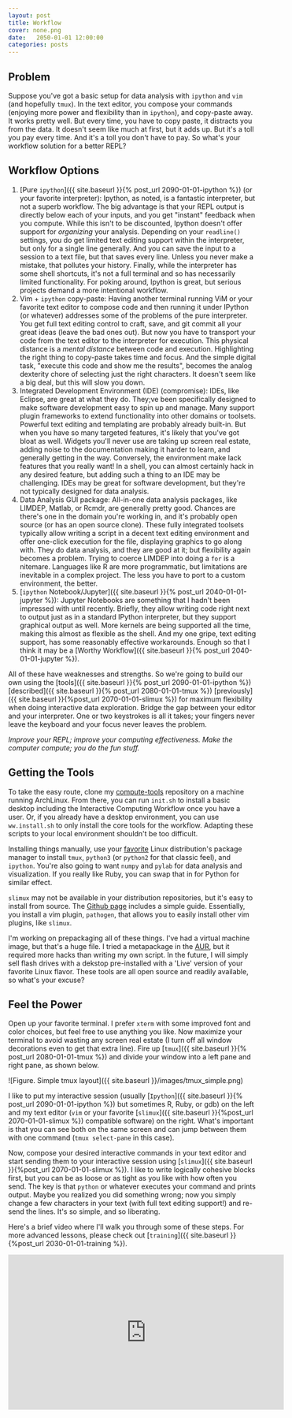 ```yaml
---
layout: post
title: Workflow
cover: none.png
date:   2050-01-01 12:00:00
categories: posts
---
```


Problem
---

Suppose you've got a basic setup for data analysis with `ipython` and `vim` (and hopefully `tmux`).  In the text editor, you compose your commands (enjoying more power and flexibility than in `ipython`), and copy-paste away.  It works pretty well.  But every time, you have to copy paste, it distracts you from the data.  It doesn't seem like much at first, but it adds up.  But it's a toll you pay every time.  And it's a toll you don't have to pay.  So what's your workflow solution for a better REPL?

Workflow Options
---

1. [Pure `ipython`]({{ site.baseurl }}{% post_url 2090-01-01-ipython %}) (or your favorite interpreter):
   Ipython, as noted, is a fantastic interpreter, but not a superb workflow.  The big advantage is that your REPL output is directly below each of your inputs, and you get "instant" feedback when you compute.  While this isn't to be discounted, Ipython doesn't offer support for *organizing* your analysis.  Depending on your `readline()` settings, you do get limited text editing support within the interpreter, but only for a single line generally.  And you can save the input to a session to a text file, but that saves every line.  Unless you never make a mistake, that pollutes your history.  Finally, while the interpreter has some shell shortcuts, it's not a full terminal and so has necessarily limited functionality.  For poking around, Ipython is great, but serious projects demand a more intentional workflow.
2. Vim + `ipython` copy-paste: 
    Having another terminal running ViM or your favorite text editor to compose code and then running it under IPython (or whatever) addresses some of the problems of the pure interpreter.  You get full text editing control to craft, save, and git commit all your great ideas (leave the bad ones out).  But now you have to transport your code from the text editor to the interpreter for execution.  This physical distance is a *mental distance* between code and execution.  Highlighting the right thing to copy-paste takes time and focus.  And the simple digital task, "execute this code and show me the results", becomes the analog dexterity chore of selecting just the right characters.  It doesn't seem like a big deal, but this will slow you down.
3. Integrated Development Environment (IDE) (compromise): 
    IDEs, like Eclipse, are great at what they do.  They;ve been specifically designed to make software development easy to spin up and manage.  Many support plugin frameworks to extend functionality into other domains or toolsets.  Powerful text editing and templating are probably already built-in.  But when you have so many targeted features, it's likely that you've got bloat as well.  Widgets you'll never use are taking up screen real estate, adding noise to the documentation making it harder to learn, and generally getting in the way.  Conversely, the environment make lack features that you really want!  In a shell, you can almost certainly hack in any desired feature, but adding such a thing to an IDE may be challenging.  IDEs may be great for software development, but they're not typically designed for data analysis.
4. Data Analysis GUI package: 
    All-in-one data analysis packages, like LIMDEP, Matlab, or Rcmdr, are generally pretty good.  Chances are there's one in the domain you're working in, and it's probably open source (or has an open source clone).  These fully integrated toolsets typically allow writing a script in a decent text editing environment and offer one-click execution for the file, displaying graphics to go along with.  They do data analysis, and they are good at it; but flexibility again becomes a problem.  Trying to coerce LIMDEP into doing a `for` is a nitemare.  Languages like R are more programmatic, but limitations are inevitable in a complex project.  The less you have to port to a custom environment, the better.
5. [`ipython` Notebook/Jupyter]({{ site.baseurl }}{% post_url 2040-01-01-jupyter %}): 
    Jupyter Notebooks are something that I hadn't been impressed with until recently.  Briefly, they allow writing code right next to output just as in a standard IPython interpreter, but they support graphical output as well.  More kernels are being supported all the time, making this almost as flexible as the shell.  And my one gripe, text editing support, has some reasonably effective workarounds.  Enough so that I think it may be a [Worthy Workflow]({{ site.baseurl }}{% post_url 2040-01-01-jupyter %}).

All of these have weaknesses and strengths.  So we're going to build our own using the [tools]({{ site.baseurl }}{% post_url 2090-01-01-ipython %}) [described]({{ site.baseurl }}{% post_url 2080-01-01-tmux %}) [previously]({{ site.baseurl }}{%post_url 2070-01-01-slimux %}) for maximum flexibility when doing interactive data exploration.  Bridge the gap between your editor and your interpreter.  One or two keystrokes is all it takes; your fingers never leave the keyboard and your focus never leaves the problem.

*Improve your REPL; improve your computing effectiveness.
Make the computer compute; you do the fun stuff.*

Getting the Tools
---

To take the easy route, clone my [compute-tools](http://github.com/dvbuntu/compute-tools) repository on a machine running ArchLinux.  From there, you can run `init.sh` to install a basic desktop including the Interactive Computing Workflow once you have a user.  Or, if you already have a desktop environment, you can use `ww.install.sh` to only install the core tools for the workflow.  Adapting these scripts to your local environment shouldn't be too difficult.

Installing things manually, use your [favorite](https://www.archlinux.org) Linux distribution's package manager to install `tmux`, `python3` (or `python2` for that classic feel), and `ipython`.  You're also going to want `numpy` and `pylab` for data analysis and visualization.  If you really like Ruby, you can swap that in for Python for similar effect.

`slimux` may not be available in your distribution repositories, but it's easy to install from source.  The [Github page](https://github.com/epeli/slimux) includes a simple guide.  Essentially, you install a vim plugin, `pathogen`, that allows you to easily install other vim plugins, like `slimux`.

I'm working on prepackaging all of these things.  I've had a virtual machine image, but that's a huge file.  I tried a metapackage in the [AUR](aur4.archlinux.org), but it required more hacks than writing my own script.  In the future, I will simply sell flash drives with a dekstop pre-installed with a 'Live' version of your favorite Linux flavor.  These tools are all open source and readily available, so what's your excuse?

Feel the Power
---

Open up your favorite terminal.  I prefer `xterm` with some improved font and color choices, but feel free to use anything you like.  Now maximize your terminal to avoid wasting any screen real estate (I turn off all window decorations even to get that extra line).  Fire up [`tmux`]({{ site.baseurl }}{% post_url 2080-01-01-tmux %}) and divide your window into a left pane and right pane, as shown below.

![Figure. Simple tmux layout]({{ site.baseurl }}/images/tmux_simple.png)

I like to put my interactive session (usually [`Ipython`]({{ site.baseurl }}{% post_url 2090-01-01-ipython %}) but sometimes R, Ruby, or gdb) on the left and my text editor (`vim` or your favorite [`slimux`]({{ site.baseurl }}{%post_url 2070-01-01-slimux %}) compatible software) on the right.  What's important is that you can see both on the same screen and can jump between them with one command (`tmux select-pane` in this case).

Now, compose your desired interactive commands in your text editor and start sending them to your interactive session using [`slimux`]({{ site.baseurl }}{%post_url 2070-01-01-slimux %}).  I like to write logically cohesive blocks first, but you can be as loose or as tight as you like with how often you send.  The key is that `python` or whatever executes your command and prints output.  Maybe you realized you did something wrong; now you simply change a few characters in your text (with full text editing support!) and re-send the lines.  It's so simple, and so liberating.

Here's a brief video where I'll walk you through some of these steps.  For more advanced lessons, please check out [`training`]({{ site.baseurl }}{%post_url 2030-01-01-training %}).

<iframe width="560" height="315" src="https://www.youtube.com/embed/F9VeY5KFDl8" frameborder="0"> </iframe>
